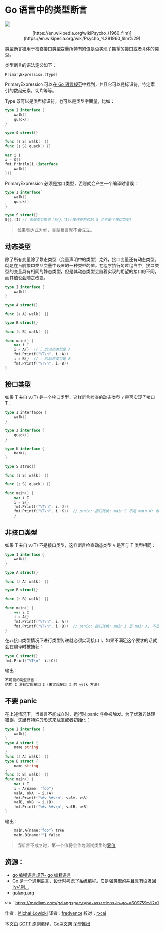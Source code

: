 # Go 语言中的类型断言
![](https://cdn-images-1.medium.com/max/800/1*p6c6i0niHNOIlRbsAhD3lA.jpeg)
<center>[https://en.wikipedia.org/wikiPsycho_(1960_film)](https://en.wikipedia.org/wiki/Psycho_%281960_film%29)</center>

类型断言被用于检查接口类型变量所持有的值是否实现了期望的接口或者具体的类型。

类型断言的语法定义如下：
```go
PrimaryExpression.(Type)
```
PrimaryExpression 可以在[ Go 语言规范](https://golang.org/ref/spec#PrimaryExpr)中找到，并且它可以是标识符，特定索引的数组元素，切片等等。

Type 既可以是类型标识符，也可以是类型字面量，比如：

```go
type I interface {
    walk()
    quack()
}

type S struct{}

func (s S) walk() {}
func (s S) quack() {}

var i I
i = S{}
fmt.Println(i.(interface {
    walk()
}))
```
PrimaryExpression 必须是接口类型，否则就会产生一个编译时错误：

```go
type I interface{
    walk()
    quack()
}

type S struct{}
S{}.(I) // 无效类型断言：S{}.(I)(操作符左边的 S 并不是个接口类型)
```
> 如果表达式为nil，类型断言就不会成立。

## 动态类型

除了所有变量除了静态类型（变量声明中的类型）之外，接口变量还有动态类型。就是在当前接口类型变量中设置的一种类型的值。在程序执行的过程当中，接口类型的变量具有相同的静态类型，但是其动态类型会随着实现的期望的接口的不同，而其值也会随之改变。
```go
type I interface {
    walk()
}

type A struct{}

func (a A) walk() {}

type B struct{}

func (b B) walk() {}

func main() {
    var i I
    i = A{}  // i 的动态类型是 A
    fmt.Printf("%T\n", i.(A))
    i = B{}  // i 的动态类型是 B
    fmt.Printf("%T\n", i.(B))
}
```

## 接口类型

如果 T 来自 v.(T) 是一个接口类型，这样断言检查的动态类型 v 是否实现了接口 T：

```go
type I interfacce {
    walk()
}

type J interface {
    quack()
}

type K interface {
    bark()
}

type S struc{}

func (s S) walk() {}

func (s S) quack() {}

func main() {
    var i I
    i = S{}
    fmt.Printf("%T\n", i.(J))
    fmt.Printf("%T\n", i.(K))  // panic: 接口转换: main.S 不是 main.K: 缺少方法 bark
    }
```
## 非接口类型
如果 T 来自 v.(T) 不是接口类型，这样断言检查动态类型 v 是否与 T 类型相同：

```go
type I interface {
    walk()
}

type A struct{}

func (a A) walk() {}

type B struct{}

func (b B) walk() {}

func main() {
    var i I
    i = A{}
    fmt.Printf("%T\n", i.(A))
    fmt.Printf("%T\n", i.(B))  // panic: 接口转换: main.I 是 main.A, 不是 main.B
}
```
在非接口类型情况下进行类型传递就必须实现接口 I，如果不满足这个要求的话就会在编译时被捕获：
```go
type C struct{}
fmt.Prinf("%T\n", i.(C))
```
输出：
```bash
不可能的类型断言：
结构 C 没有实现接口 I（未实现接口 I 的 walk 方法）
```

## 不要 panic

在上述情况下，当断言不能成立时，运行时 panic 将会被触发。为了优雅的处理错误，这里有特殊的形式来赋值或者初始化：

```go
type I interface {
    walk()
}
type A struct {
    name string
}
func (a A) walk() {}
type B struct {
    name string
}
func (b B) walk() {}
func main() {
    var i I
    i = A{name: "foo"}
    valA, okA := i.(A)
    fmt.Printf("%#v %#v\n", valA, okA)
    valB, okB := i.(B)
    fmt.Printf("%#v %#v\n", valB, okB)
}
```
输出：
```bash
    main.A{name:"foo"} true
    main.B{name:""} false
```

> 当断言不成立时，第一个值将会作为测试类型的[零值](https://golang.org/ref/spec#The_zero_value)

## 资源：
* [go 编程语言规范- go 编程语言](https://golang.org/ref/spec#TypeAssertion)
* [Go 是一个通用语言，设计时考虑了系统编程。它是强类型的并且具有垃圾回收机制...](https://golang.org/ref/spec#TypeAssertion)
* [golang.org](https://golang.org/ref/spec#TypeAssertion)

via：https://medium.com/golangspec/type-assertions-in-go-e609759c42e1

 作者：[Michał Łowicki](https://medium.com/@mlowicki)
 译者：[fredvence](https://github.com/fredvence)
 校对：[rxcai](https://github.com/rxcai)

 本文由 [GCTT](https://github.com/studygolang/GCTT) 原创编译，[Go中文网](https://studygolang.com/) 荣誉推出
